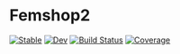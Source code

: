 # Femshop2

[![Stable](https://img.shields.io/badge/docs-stable-blue.svg)](https://aa25desh.github.io/Femshop2.jl/stable)
[![Dev](https://img.shields.io/badge/docs-dev-blue.svg)](https://aa25desh.github.io/Femshop2.jl/dev)
[![Build Status](https://github.com/aa25desh/Femshop2.jl/workflows/CI/badge.svg)](https://github.com/aa25desh/Femshop2.jl/actions)
[![Coverage](https://codecov.io/gh/aa25desh/Femshop2.jl/branch/master/graph/badge.svg)](https://codecov.io/gh/aa25desh/Femshop2.jl)
